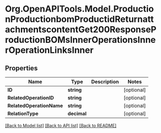 # Org.OpenAPITools.Model.ProductionProductionbomProductidReturnattachmentscontentGet200ResponseProductionBOMsInnerOperationsInnerOperationLinksInner

## Properties

Name | Type | Description | Notes
------------ | ------------- | ------------- | -------------
**ID** | **string** |  | [optional] 
**RelatedOperationID** | **string** |  | [optional] 
**RelatedOperationName** | **string** |  | [optional] 
**RelationType** | **decimal** |  | [optional] 

[[Back to Model list]](../README.md#documentation-for-models) [[Back to API list]](../README.md#documentation-for-api-endpoints) [[Back to README]](../README.md)

